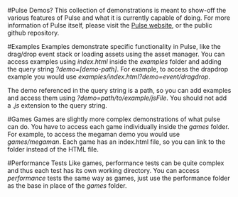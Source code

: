 #Pulse Demos?
This collection of demonstrations is meant to show-off the various features of Pulse and what it is currently capable of doing. For more information of Pulse itself, please visit the [Pulse website][1], or the public github repository. 

#Examples
Examples demonstrate specific functionality in Pulse, like the drag/drop event stack or loading assets using the asset manager. You can access examples using *index.html* inside the *examples* folder and adding the query string *?demo=[demo-path]*. For example, to access the drapdrop example you would use *examples/index.html?demo=event/dragdrop*.

The demo referenced in the query string is a path, so you can add examples and access them using *?demo=path/to/example/jsFile*. You should not add a *.js* extension to the query string.

#Games
Games are slightly more complex demonstrations of what pulse can do. You have to access each game individually inside the *games* folder. For example, to access the megaman demo you would use *games/megaman*. Each game has an index.html file, so you can link to the folder instead of the HTML file.


#Performance Tests
Like games, performance tests can be quite complex and thus each test has its own working directory. You can access *performance* tests the same way as games, just use the performance folder as the base in place of the *games* folder.


  [1]: http://www.withpulse.com/